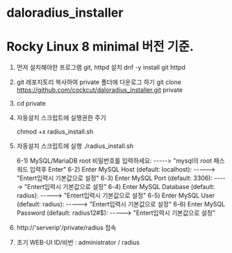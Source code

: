 # daloradius_installer
# Rocky Linux 8 minimal 버전 기준.

1) 먼저 설치해야한 프로그램 git, httpd 설치
   dnf -y install git httpd

2) git 레포지토리 복사하여 private 폴더에 다운로그 하기
   git clone https://github.com/cockcut/daloradius_installer.git private

3) cd private

4) 자동설치 스크립트에 실행권한 주기

   chmod +x radius_install.sh

5) 자동설치 스크립트에 실행
   ./radius_install.sh

      6-1) MySQL/MariaDB root 비밀번호를 입력하세요:       -----> "mysql의 root 패스워드 입력후 Enter"
      6-2) Enter MySQL Host (default: localhost):        -----> "Entert입력시 기본값으로 설정"
      6-3) Enter MySQL Port (default: 3306):             -----> "Entert입력시 기본값으로 설정"
      6-4) Enter MySQL Database (default: radius):       -----> "Entert입력시 기본값으로 설정"
      6-5) Enter MySQL User (default: radius):           -----> "Entert입력시 기본값으로 설정"
      6-6) Enter MySQL Password (default: radius12#$):    -----> "Entert입력시 기본값으로 설정"

5) http://'serverip'/private/radius 접속

6) 초기 WEB-UI ID/비번 : administrator / radius
